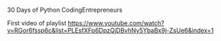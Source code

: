 30 Days of Python
CodingEntrepreneurs

First video of playlist
https://www.youtube.com/watch?v=RGor6fssp6c&list=PLEsfXFp6DpzQjDBvhNy5YbaBx9j-ZsUe6&index=1